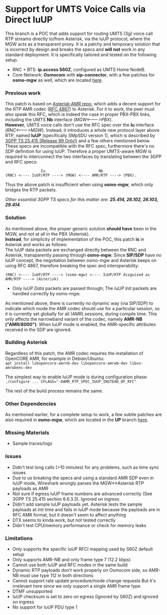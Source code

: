 # Support for UMTS Voice Calls via Direct IuUP
This branch is a POC that adds support for routing UMTS (3g) voice call RTP streams directly to/from Asterisk, via
the IuUP protocol, where the MGW acts as a transparent proxy. It is a patchy and temporary solution that is incorrect
by design and breaks the specs and **will not** work in any standard deployment. 
It is specifically tailored and tested on the following setup.
* RNC + BTS: **ip.access S60Z**, configured as UMTS Home NodeB.
* Core Network: **Osmocom** with **sip-connector**, with a few patches for **osmo-mgw** as well,
  which are located [here](https://github.com/ceranext/osmo-mgw/tree/up).

### Previous work
This patch is based on [Asterisk-AMR repo](https://github.com/ceranext/asterisk-amr), which adds a decent support for the RTP AMR codec ([RFC 4867](https://tools.ietf.org/html/rfc4867)) to Asterisk. 
For it to work, the peer must also speak this RFC, which is indeed the case in proper PBX-PBX links,
including the UMTS **Nb** interface (*MGW<--->PBX*).\
**However**, UMTS voice calls don't use the RFC spec over the **Iu** interface  (*RNC<--->MGW*).
Instead, it introduces a whole new protocol layer above RTP, named **IuUP** (specifically SMpSDU version 1), 
which is described by [3GPP TS 25.415 (Release 99 Only!)](https://portal.etsi.org/webapp/workprogram/Report_WorkItem.asp?WKI_ID=17324) and a few others mentioned below.\
These specs are incompatible with the RFC spec, furthermore there's no SDP definition for using IuUP.
Therefore a proper UMTS-aware MGW is required to interconnect the two interfaces by translating between the 
3GPP and RFC specs:
```
                Iu                        Nb
(RNC) <---- IuUP/RTP ----> (MGW) <---- AMR/RTP ----> (PBX).
```       
Thus the above patch is insufficient when using **osmo-mgw**, which only bridges the RTP packets.

*Other essential 3GPP TS specs for this matter are: **25.414, 26.102, 26.103, 29.414**.*
### Solution
As mentioned above, the proper generic solution **should have** been in the MGW, and not at all in the PBX (Asterisk).\
**Instead**, for simplicity of implementation of the POC, this patch **is** in Asterisk and works as follows:\
The IuUP data packets are exchanged directly between the RNC and Asterisk, transparently passing through **osmo-mgw**.
Since **SIP/SDP** have no IuUP concept, the negotiation between osmo-mgw and Asterisk keeps on using 
RFC 4867, therefore breaking the spec and interoperability:
```
(RNC) <---- IuUP/RTP ----> (osmo-mgw) <---- IuUP/RTP disguised as AMR/RTP ----> (Asterisk)
```
* Only *IuUP Data* packets are passed through; The *IuUP Init* packets are handled correctly by osmo-mgw.

As mentioned above, there is currently no dynamic way (via SIP/SDP) to indicate which mode the AMR codec
should use for a particular session, so it is currently set globally for all (AMR) sessions, during compile time.
This only affects the narrowband variant of the codec, namely **AMR-NB ("AMR/8000")**.
When IuUP mode is enabled, the AMR-specific attributes received in the SDP are ignored.

### Building Asterisk
Regardless of this patch, the AMR codec requires the installation of OpenCORE AMR, for example in Debian/Ubuntu:\
`apt install libopencore-amrnb-dev libopencore-amrwb-dev libvo-amrwbenc-dev`

The simplest way to enable IuUP mode is during configuration phase:\
`./configure ... CFLAGS="-DAMR_RTP_SPEC_IUUP_INSTEAD_OF_RFC"`

The rest of the build process remains the same.

### Other Dependencies
As mentioned earlier, for a complete setup to work, a few subtle patches are also required in **osmo-mgw**,
which are located in the **UP** branch [here](https://github.com/ceranext/osmo-mgw/tree/up).

### Missing Materials
- Sample traces/logs

### Issues
- Didn't test long calls (>10 minutes) for any problems, such as time sync issues
- Due to us breaking the specs and using a standard AMR SDP even in IuUP mode, Wireshark 
  wrongly parses the MGW<->Asterisk RTP payloads as AMR
- Not sure if egress IuUP frame numbers are advanced correctly (See 3GPP TS 25.415 section 6.6.3.3).
  Ignored on ingress
- Didn't add sample IuUP payloads yet. Asterisk tests the sample payloads at init time and 
  fails in IuUP mode because the payloads are in RFC AMR format, but it doesn't seem to affect anything
- DTX seems to kinda work, but not tested correctly
- Didn't test CPU/memory performance or check for memory leaks

### Limitations
- Only supports the specific IuUP RFCI mapping used by S60Z default setup
- Only supports AMR-NB and only frame type 7 (12.2 kbps)
- Cannot use both IuUP and RFC modes in the same build
- Dynamic RTP payloads don't work properly on Osmocom side, so AMR-NB must use type 112 in both directions
- Cannot support rate update procedure/mode change requests
  But it's irrelevant here since we only support a single AMR frame type
- DTMF unsupported
- IuUP checksum is set to zero on egress (Ignored by S60Z) and ignored on ingress
- No support for IuUP PDU type 1
